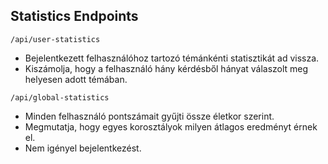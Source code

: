 ## Statistics Endpoints


`/api/user-statistics`
- Bejelentkezett felhasználóhoz tartozó témánkénti statisztikát ad vissza.
- Kiszámolja, hogy a felhasználó hány kérdésből hányat válaszolt meg helyesen adott témában.


`/api/global-statistics`
- Minden felhasználó pontszámait gyűjti össze életkor szerint.
- Megmutatja, hogy egyes korosztályok milyen átlagos eredményt érnek el.
- Nem igényel bejelentkezést.
